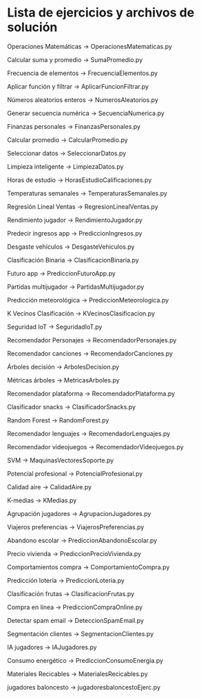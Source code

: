 # Lista de ejercicios y archivos de solución

Operaciones Matemáticas -> OperacionesMatematicas.py

Calcular suma y promedio -> SumaPromedio.py

Frecuencia de elementos -> FrecuenciaElementos.py

Aplicar función y filtrar -> AplicarFuncionFiltrar.py

Números aleatorios enteros -> NumerosAleatorios.py

Generar secuencia numérica -> SecuenciaNumerica.py

Finanzas personales -> FinanzasPersonales.py

Calcular promedio -> CalcularPromedio.py

Seleccionar datos -> SeleccionarDatos.py

Limpieza inteligente -> LimpiezaDatos.py

Horas de estudio -> HorasEstudioCalificaciones.py

Temperaturas semanales -> TemperaturasSemanales.py

Regresión Lineal Ventas -> RegresionLinealVentas.py

Rendimiento jugador -> RendimientoJugador.py

Predecir ingresos app -> PrediccionIngresos.py

Desgaste vehículos -> DesgasteVehiculos.py

Clasificación Binaria -> ClasificacionBinaria.py

Futuro app -> PrediccionFuturoApp.py

Partidas multijugador -> PartidasMultijugador.py

Predicción meteorológica -> PrediccionMeteorologica.py

K Vecinos Clasificación -> KVecinosClasificacion.py

Seguridad IoT -> SeguridadIoT.py

Recomendador Personajes -> RecomendadorPersonajes.py

Recomendador canciones -> RecomendadorCanciones.py

Árboles decisión -> ArbolesDecision.py

Métricas árboles -> MetricasArboles.py

Recomendador plataforma -> RecomendadorPlataforma.py

Clasificador snacks -> ClasificadorSnacks.py

Random Forest -> RandomForest.py

Recomendador lenguajes -> RecomendadorLenguajes.py

Recomendador videojuegos -> RecomendadorVideojuegos.py

SVM -> MaquinasVectoresSoporte.py

Potencial profesional -> PotencialProfesional.py

Calidad aire -> CalidadAire.py

K-medias -> KMedias.py

Agrupación jugadores -> AgrupacionJugadores.py

Viajeros preferencias -> ViajerosPreferencias.py

Abandono escolar -> PrediccionAbandonoEscolar.py

Precio vivienda -> PrediccionPrecioVivienda.py

Comportamientos compra -> ComportamientoCompra.py

Predicción lotería -> PrediccionLoteria.py

Clasificación frutas -> ClasificacionFrutas.py

Compra en línea -> PrediccionCompraOnline.py

Detectar spam email -> DeteccionSpamEmail.py

Segmentación clientes -> SegmentacionClientes.py

IA jugadores -> IAJugadores.py

Consumo energético -> PrediccionConsumoEnergia.py

Materiales Recicables -> MaterialesRecicables.py

jugadores baloncesto -> jugadoresbaloncestoEjerc.py

